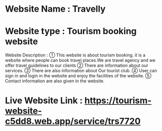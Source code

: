 # Website Name : Travelly
# Website type : Tourism booking website

Website Description :
① This website is about tourism booking. it is a website where people can book travel places.We are travel agency and we offer travel guidelines to our clients
② There are information about our services.
③ There are also information about Our tourist club.
④ User can sign in and login in the website and enjoy the facilities of the website.
⑤ Contact information are also given in the website.

# Live Website Link : https://tourism-website-c5dd8.web.app/service/trs7720